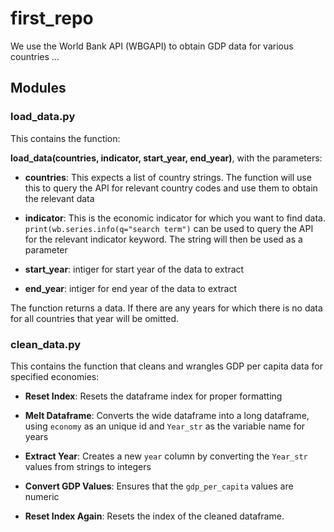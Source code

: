# first_repo

We use the World Bank API (WBGAPI) to obtain GDP data for various countries ...

## Modules

### load_data.py

This contains the function:

**load_data(countries, indicator, start_year, end_year)**, with the parameters:

* **countries**: This expects a list of country strings. The function will use this to query the API for relevant country codes and use them to obtain the relevant data

* **indicator**: This is the economic indicator for which you want to find data. `print(wb.series.info(q="search term")` can be used to query the API for the relevant indicator keyword. The string will then be used as a parameter

* **start_year**: intiger for start year of the data to extract

* **end_year**: intiger for end year of the data to extract

The function returns a data. If there are any years for which there is no data for all countries that year will be omitted.

### clean_data.py

This contains the function that cleans and wrangles GDP per capita data for specified economies:

* **Reset Index**: Resets the dataframe index for proper formatting

* **Melt Dataframe**: Converts the wide dataframe into a long dataframe, using `economy` as an unique id and `Year_str` as the variable name for years

* **Extract Year**: Creates a new `year` column by converting the `Year_str` values from strings to integers

* **Convert GDP Values**: Ensures that the `gdp_per_capita` values are numeric

* **Reset Index Again**: Resets the index of the cleaned dataframe.

